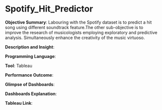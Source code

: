 # Spotify_Hit_Predictor
**Objective Summary**: Labouring with the Spotify dataset is to predict a hit song using different soundtrack feature.The other sub-objective is to improve the research of musicologists employing exploratory and predictive analysis. Simultaneously enhance the creativity of the music virtuoso. 


**Description and Insight**:


**Programming Language**:

**Tool**: Tableau


**Performance Outcome**:


**Glimpse of Dashboards**:


**Dashboards Explanation**: 


**Tableau Link**: 

